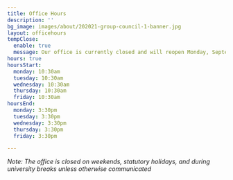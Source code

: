 ```yaml
---
title: Office Hours
description: ''
bg_image: images/about/202021-group-council-1-banner.jpg
layout: officehours
tempClose:
  enable: true
  message: Our office is currently closed and will reopen Monday, September 20th
hours: true
hoursStart:
  monday: 10:30am
  tuesday: 10:30am
  wednesday: 10:30am
  thursday: 10:30am
  friday: 10:30am
hoursEnd:
  monday: 3:30pm
  tuesday: 3:30pm
  wednesday: 3:30pm
  thursday: 3:30pm
  friday: 3:30pm

---
```

*Note: The office is closed on weekends, statutory holidays, and during university breaks unless otherwise communicated*